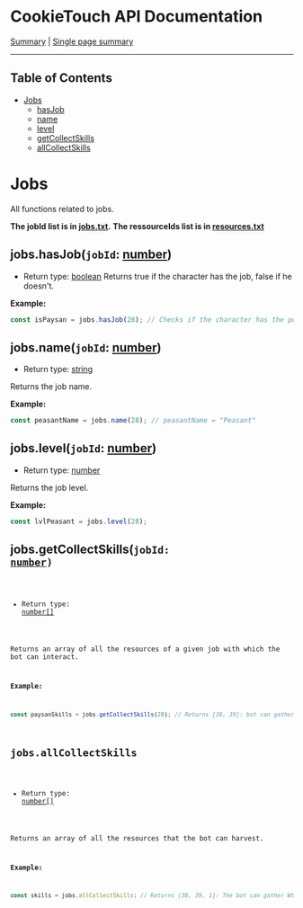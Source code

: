 # CookieTouch API Documentation
[Summary](SUMMARY.md) | [Single page summary](singlepage.md)

<hr>

## Table of Contents
- [Jobs](#jobs)
  - [hasJob](#jobshasjobjobid-number)
  - [name](#jobsnamejobid-number)
  - [level](#jobsleveljobid-number)
  - [getCollectSkills](#jobsgetcollectskillsjobid-number)
  - [allCollectSkills](#jobsallcollectskills)

# Jobs
All functions related to jobs.

**The jobId list is in [jobs.txt](https://github.com/yovanoc/cookietouch/blob/master/resources/identifiants/jobs.txt).**
**The ressourceIds list is in [resources.txt](https://github.com/yovanoc/cookietouch/blob/master/resources/identifiants/resources.txt)**

## jobs.hasJob(<code>jobId</code>: <a href="https://developer.mozilla.org/en-US/docs/Web/JavaScript/Data_structures#Number_type">number</a>)
- Return type: <a href="https://developer.mozilla.org/en-US/docs/Web/JavaScript/Data_structures#Boolean_type">boolean</a>
Returns true if the character has the job, false if he doesn't.

**Example:**
```js
const isPaysan = jobs.hasJob(28); // Checks if the character has the peasant job.
```
  
## jobs.name(<code>jobId</code>: <a href="https://developer.mozilla.org/en-US/docs/Web/JavaScript/Data_structures#Number_type">number</a>)
- Return type: <a href="https://developer.mozilla.org/en-US/docs/Web/JavaScript/Data_structures#String_type">string</a>

Returns the job name.

**Example:**
```js
const peasantName = jobs.name(28); // peasantName = "Peasant"
```
  
## jobs.level(<code>jobId</code>: <a href="https://developer.mozilla.org/en-US/docs/Web/JavaScript/Data_structures#Number_type">number</a>)
- Return type: <a href="https://developer.mozilla.org/en-US/docs/Web/JavaScript/Data_structures#Number_type">number</a>

Returns the job level.

**Example:**
```js
const lvlPeasant = jobs.level(28);
```

## jobs.getCollectSkills(<code>jobId: <a href="https://developer.mozilla.org/en-US/docs/Web/JavaScript/Data_structures#Number_type">number</a>)
- Return type: <a href="https://developer.mozilla.org/en-US/docs/Web/JavaScript/Reference/Global_Objects/Array">number[]</a>

Returns an array of all the resources of a given job with which the bot can interact.

**Example:**
```js
const paysanSkills = jobs.getCollectSkills(28); // Returns [38, 39]: bot can gather Wheat and Hops.
```

## jobs.allCollectSkills
- Return type: <a href="https://developer.mozilla.org/en-US/docs/Web/JavaScript/Reference/Global_Objects/Array">number[]</a>

Returns an array of all the resources that the bot can harvest.

**Example:**
```js
const skills = jobs.allCollectSkills; // Returns [38, 39, 1]: The bot can gather Wheat and Hops and Ash.
```
